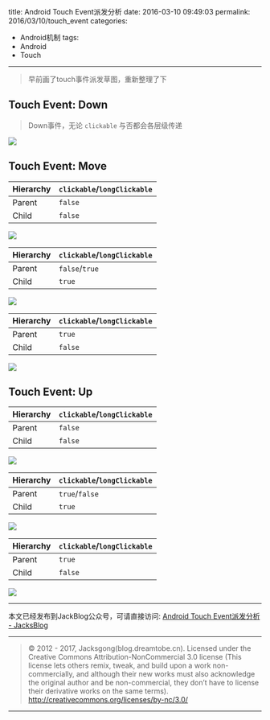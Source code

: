 title: Android Touch Event派发分析
date: 2016-03-10 09:49:03
permalink: 2016/03/10/touch_event
categories:
- Android机制
tags:
- Android
- Touch

---

> 早前画了touch事件派发草图，重新整理了下

<!-- more -->

## Touch Event: Down

> Down事件，无论 `clickable` 与否都会各层级传递

![](/img/touch_event-down-not-cliable.png)

## Touch Event: Move

| Hierarchy | `clickable`/`longClickable`
| --- | ---
| Parent | `false`
| Child | `false`

![](/img/touch_event-move-not-cliable.png)

| Hierarchy | `clickable`/`longClickable`
| --- | ---
| Parent | `false`/`true`
| Child | `true`


![](/img/touch_event-move-child-cliable.png)

| Hierarchy | `clickable`/`longClickable`
| --- | ---
| Parent | `true`
| Child | `false`

![](/img/touch_event-move-cliable.png)

## Touch Event: Up


| Hierarchy | `clickable`/`longClickable`
| --- | ---
| Parent | `false`
| Child | `false`

![](/img/touch_event-up-not-cliable.png)


| Hierarchy | `clickable`/`longClickable`
| --- | ---
| Parent | `true`/`false`
| Child | `true`

![](/img/touch_event-up-child-cliable.png)


| Hierarchy | `clickable`/`longClickable`
| --- | ---
| Parent | `true`
| Child | `false`

![](/img/touch_event-up-cliable.png)

---

本文已经发布到JackBlog公众号，可请直接访问: [Android Touch Event派发分析 - JacksBlog](https://mp.weixin.qq.com/s?__biz=MzIyMjQxMzAzOA==&mid=2247483664&idx=1&sn=9871b049b89ec0b5198e85759986f50b)

---

> © 2012 - 2017, Jacksgong(blog.dreamtobe.cn). Licensed under the Creative Commons Attribution-NonCommercial 3.0 license (This license lets others remix, tweak, and build upon a work non-commercially, and although their new works must also acknowledge the original author and be non-commercial, they don’t have to license their derivative works on the same terms). http://creativecommons.org/licenses/by-nc/3.0/

---
